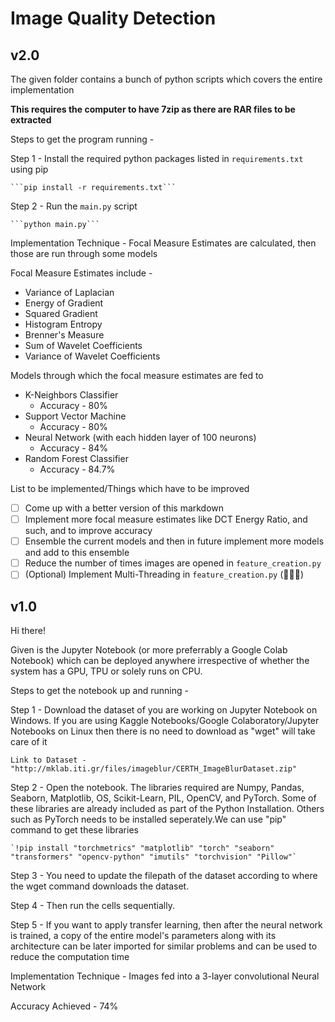 # Image Quality Detection

## v2.0

The given folder contains a bunch of python scripts which covers the entire implementation

**This requires the computer to have 7zip as there are RAR files to be extracted**

Steps to get the program running - 

Step 1 - Install the required python packages listed in `requirements.txt` using pip

	```pip install -r requirements.txt```

Step 2 - Run the `main.py` script

	```python main.py```

Implementation Technique - Focal Measure Estimates are calculated, then those are run through some models

Focal Measure Estimates include -

- Variance of Laplacian
- Energy of Gradient
- Squared Gradient
- Histogram Entropy
- Brenner's Measure
- Sum of Wavelet Coefficients
- Variance of Wavelet Coefficients

Models through which the focal measure estimates are fed to

- K-Neighbors Classifier
  - Accuracy - 80%
- Support Vector Machine
  - Accuracy - 80%
- Neural Network (with each hidden layer of 100 neurons)
  - Accuracy - 84%
- Random Forest Classifier
  - Accuracy - 84.7%

List to be implemented/Things which have to be improved

- [ ] Come up with a better version of this markdown
- [ ] Implement more focal measure estimates like DCT Energy Ratio, and such, and to improve accuracy
- [ ] Ensemble the current models and then in future implement more models and add to this ensemble
- [ ] Reduce the number of times images are opened in `feature_creation.py`
- [ ] \(Optional) Implement Multi-Threading in `feature_creation.py` (:thinking::thinking::thinking:)

## v1.0

Hi there!

Given is the Jupyter Notebook (or more preferrably a Google Colab Notebook) which can be deployed 
anywhere irrespective of whether the system has a GPU, TPU or solely runs on CPU. 

Steps to get the notebook up and running - 

Step 1 - Download the dataset of you are working on Jupyter Notebook on Windows. If you are using Kaggle Notebooks/Google 
        Colaboratory/Jupyter Notebooks on Linux then there is no need to download as "wget" will take care of it
	 
	Link to Dataset - "http://mklab.iti.gr/files/imageblur/CERTH_ImageBlurDataset.zip"

Step 2 - Open the notebook. The libraries required are Numpy, Pandas, Seaborn, Matplotlib, OS, Scikit-Learn,
	   	PIL, OpenCV, and PyTorch.
	   	Some of these libraries are already included as part of the Python Installation. Others such as 
        PyTorch needs to be installed seperately.We can use "pip" command to get these libraries

    `!pip install "torchmetrics" "matplotlib" "torch" "seaborn" "transformers" "opencv-python" "imutils" "torchvision" "Pillow"` 

Step 3 - You need to update the filepath of the dataset according to where the wget command
        downloads the dataset.

Step 4 - Then run the cells sequentially.

Step 5 - If you want to apply transfer learning, then after the neural network is trained, a copy of the 
	   	entire model's parameters along with its architecture can be later imported for similar problems 
	   	and can be used to reduce the computation time

Implementation Technique - Images fed into a 3-layer convolutional Neural Network

Accuracy Achieved - 74%
